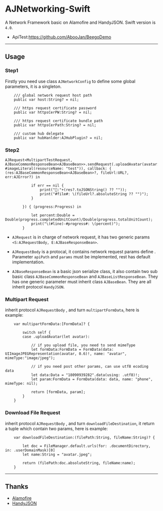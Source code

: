 # AJNetworking-Swift
A Network Framework basic on Alamofire and HandyJSON.
Swift version is `4.0`.


* ApiTest:https://github.com/AbooJan/BeegoDemo

---
## Usage

### Step1
Firstly you need use class `AJNetworkConfig` to define some global parameters, it is a singleton.

```
    /// global network request host path
    public var host:String? = nil;

    /// https request certificate password
    public var httpsCerPW:String? = nil;

    /// https request certificate bundle path
    public var httpsCerPath:String? = nil;

    /// custom hub delegate
    public var hubHanlder:AJHubPlugin? = nil;
```

### Step2
```
AJRequest<MultipartTestRequest, AJBaseCommonResponseBean<AJBaseBean>>.sendRequest(.uploadAvatar(avatar: #imageLiteral(resourceName: "test")), callback: { (res:AJBaseCommonResponseBean<AJBaseBean>?, fileUrl:URL?, err:AJError?) in
            
            if err == nil {
                print("🤖:"+(res?.toJSONString() ?? ""));
                print("#file#: \(fileUrl?.absoluteString ?? "")");
            }
            
        }) { (progress:Progress) in
            
            let percent:Double = Double(progress.completedUnitCount)/Double(progress.totalUnitCount);
            print("\(#line)-#progress#: \(percent)");
        }
```

* `AJRequest`  is in charge of network request, it has two generic params `<S:AJRequestBody, E:AJBaseResponseBean>`.

* `AJRequestBody`  is a protocal, it contains network request  params define . Parameter `apiPath` and `params` must be implemented, rest has default implementation.

* `AJBaseResponseBean` is a basic json serialize class, it also contain two sub basic class `AJBaseCommonResponseBean` and `AJBaseListResponseBean`. They has one generic parameter must inherit class `AJBaseBean`. They are all inherit protocol `HandyJSON`.


### Multipart Request
inherit protocol `AJRequestBody` , and turn `multipartFormData`, here is example:
```
    var multipartFormData:[FormData]? {
        
        switch self {
        case .uploadAvatar(let avatar):
            
            // if you upload file, you need to send mimeType
            let formData:FormData = FormData(data: UIImageJPEGRepresentation(avatar, 0.6)!, name: "avatar", mimeType:"image/jpeg");
            
            // if you need post other params, can use utf8 ecoding data
            let data:Data = "18090939282".data(using: .utf8)!;
            let param:FormData = FormData(data: data, name: "phone", mimeType: nil);
            
            return [formData, param];
        }
    }
```

### Download File Request
inherit protocol `AJRequestBody` , and turn `downloadFileDestination`, it return a tuple which contain two params, here is example:
```
    var downloadFileDestination:(filePath:String, fileName:String)? {
        
        let doc = FileManager.default.urls(for: .documentDirectory, in: .userDomainMask)[0]
        let name:String = "avatar.jpeg";
        
        return (filePath:doc.absoluteString, fileName:name);
    }
```

---
## Thanks

* [Alamofire](https://github.com/Alamofire/Alamofire) 
* [HandyJSON](https://github.com/alibaba/HandyJSON)    


